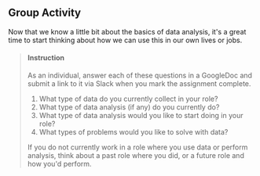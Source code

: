 


## Group Activity

Now that we know a little bit about the basics of data analysis, it's a great time to start thinking about how we can use this in our own lives or jobs.

> #### Instruction
> As an individual, answer each of these questions in a GoogleDoc and submit a link to it via Slack when you mark the assignment complete.
> 1. What type of data do you currently collect in your role?
> 2. What type of data analysis (if any) do you currently do?
> 3. What type of data analysis would you like to start doing in your role?
> 4. What types of problems would you like to solve with data?
> 
>If you do not currently work in a role where you use data or perform analysis, think about a past role where you did, or a future role and how you'd perform. 




